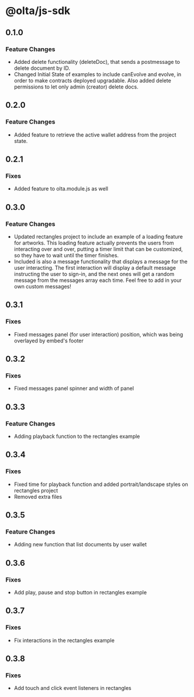 # @olta/js-sdk

## 0.1.0

### Feature Changes

- Added delete functionality (deleteDoc), that sends a postmessage to delete document by ID.
- Changed Initial State of examples to include canEvolve and evolve, in order to make contracts deployed upgradable. Also added delete permissions to let only admin (creator) delete docs.

## 0.2.0

### Feature Changes

- Added feature to retrieve the active wallet address from the project state.

## 0.2.1

### Fixes

- Added feature to olta.module.js as well

## 0.3.0

### Feature Changes

- Updated rectangles project to include an example of a loading feature for artworks.
  This loading feature actually prevents the users from interacting over and over, putting a timer limit
  that can be customized, so they have to wait until the timer finishes.
- Included is also a message functionality that displays a message for the user interacting.
  The first interaction will display a default message instructing the user to sign-in, and the next ones
  will get a random message from the messages array each time. Feel free to add in your own custom messages!

## 0.3.1

### Fixes

- Fixed messages panel (for user interaction) position, which was being overlayed by embed's footer

## 0.3.2

### Fixes

- Fixed messages panel spinner and width of panel

## 0.3.3

### Feature Changes

- Adding playback function to the rectangles example

## 0.3.4

### Fixes

- Fixed time for playback function and added portrait/landscape styles on rectangles project
- Removed extra files

## 0.3.5

### Feature Changes

- Adding new function that list documents by user wallet

## 0.3.6

### Fixes

- Add play, pause and stop button in rectangles example

## 0.3.7

### Fixes

- Fix interactions in the rectangles example

## 0.3.8

### Fixes

- Add touch and click event listeners in rectangles
